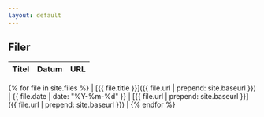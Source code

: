 ```yaml
---
layout: default
---
```


## Filer

| Titel | Datum | URL |
|-------|------|-----|
{% for file in site.files %}
| [{{ file.title }}]({{ file.url | prepend: site.baseurl }}) | {{ file.date | date: "%Y-%m-%d" }} | [{{ file.url | prepend: site.baseurl }}]({{ file.url | prepend: site.baseurl }}) |
{% endfor %}
